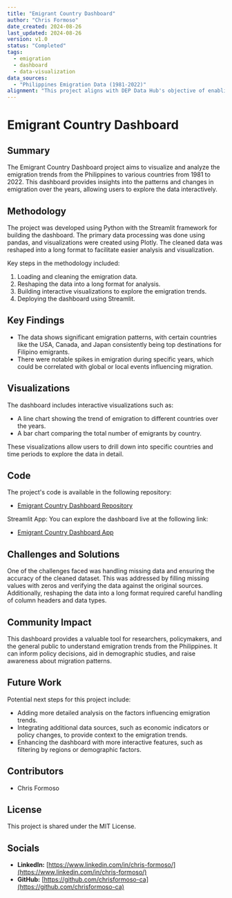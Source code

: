 ```yaml
---
title: "Emigrant Country Dashboard"
author: "Chris Formoso"
date_created: 2024-08-26
last_updated: 2024-08-26
version: v1.0
status: "Completed"
tags:
  - emigration
  - dashboard
  - data-visualization
data_sources:
  - "Philippines Emigration Data (1981-2022)"
alignment: "This project aligns with DEP Data Hub's objective of enabling data engagement by providing interactive visualizations of Philippine emigration trends."
---
```


# Emigrant Country Dashboard

## Summary
The Emigrant Country Dashboard project aims to visualize and analyze the emigration trends from the Philippines to various countries from 1981 to 2022. This dashboard provides insights into the patterns and changes in emigration over the years, allowing users to explore the data interactively.

## Methodology
The project was developed using Python with the Streamlit framework for building the dashboard. The primary data processing was done using pandas, and visualizations were created using Plotly. The cleaned data was reshaped into a long format to facilitate easier analysis and visualization. 

Key steps in the methodology included:
1. Loading and cleaning the emigration data.
2. Reshaping the data into a long format for analysis.
3. Building interactive visualizations to explore the emigration trends.
4. Deploying the dashboard using Streamlit.

## Key Findings
- The data shows significant emigration patterns, with certain countries like the USA, Canada, and Japan consistently being top destinations for Filipino emigrants.
- There were notable spikes in emigration during specific years, which could be correlated with global or local events influencing migration.

## Visualizations
The dashboard includes interactive visualizations such as:
- A line chart showing the trend of emigration to different countries over the years.
- A bar chart comparing the total number of emigrants by country.

These visualizations allow users to drill down into specific countries and time periods to explore the data in detail.

## Code
The project's code is available in the following repository:
- [Emigrant Country Dashboard Repository](https://github.com/chrisformoso-ca/emigrant-country-dashboard)

Streamlit App: You can explore the dashboard live at the following link:
- [Emigrant Country Dashboard App](https://emigrant-country-dashboard.streamlit.app/)

## Challenges and Solutions
One of the challenges faced was handling missing data and ensuring the accuracy of the cleaned dataset. This was addressed by filling missing values with zeros and verifying the data against the original sources. Additionally, reshaping the data into a long format required careful handling of column headers and data types.

## Community Impact
This dashboard provides a valuable tool for researchers, policymakers, and the general public to understand emigration trends from the Philippines. It can inform policy decisions, aid in demographic studies, and raise awareness about migration patterns.

## Future Work
Potential next steps for this project include:
- Adding more detailed analysis on the factors influencing emigration trends.
- Integrating additional data sources, such as economic indicators or policy changes, to provide context to the emigration trends.
- Enhancing the dashboard with more interactive features, such as filtering by regions or demographic factors.

## Contributors
- Chris Formoso

## License
This project is shared under the MIT License.

## Socials
- **LinkedIn:** [https://www.linkedin.com/in/chris-formoso/](https://www.linkedin.com/in/chris-formoso/)
- **GitHub:** [https://github.com/chrisformoso-ca](https://github.com/chrisformoso-ca)

